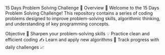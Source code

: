 15 Days Problem Solving Challenge 🧩
Overview 🌟
Welcome to the 15 Days Problem Solving Challenge! This repository contains a series of coding problems designed to improve problem-solving skills, algorithmic thinking, and understanding of key programming concepts.

Objective 🎯
Sharpen your problem-solving skills 💡
Practice clean and efficient coding ✍️
Learn and apply new algorithms 🧠
Track progress with daily challenges 📈
